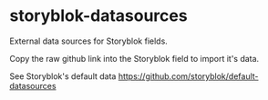 # storyblok-datasources

External data sources for Storyblok fields.

Copy the raw github link into the Storyblok field to import it's data.

See Storyblok's default data https://github.com/storyblok/default-datasources